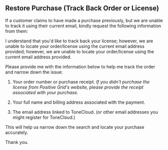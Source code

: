 ## Restore Purchase (Track Back Order or License)
If a customer claims to have made a purchase previously, but we are unable to track it using their current email, kindly request the following information from them:



I understand that you'd like to track back your license; however, we are unable to locate your order/license using the current email address provided; however, we are unable to locate your order/license using the current email address provided. 

Please provide me with the information below to help me track the order and narrow down the issue:
  
1. Your order number or purchase receipt.
   *If you didn't purchase the license from Positive Grid's website, please provide the receipt associated with your purchase.*

2. Your full name and billing address associated with the payment.

3. The email address linked to ToneCloud. (or other email addresses you might register for ToneCloud.)

This will help us narrow down the search and locate your purchase accurately. 

Thank you.